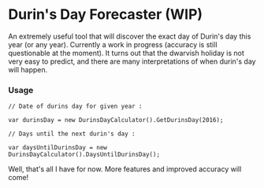 # Durin's Day Forecaster (WIP)

An extremely useful tool that will discover the exact day of Durin's day this year (or any year). Currently a work in progress (accuracy is still questionable at the moment). It turns out that the dwarvish holiday is not very easy to predict, and there are many interpretations of when durin's day will happen.

### Usage

    // Date of durins day for given year :
    
    var durinsDay = new DurinsDayCalculator().GetDurinsDay(2016);
    
    // Days until the next durin's day :
    
    var daysUntilDurinsDay = new DurinsDayCalculator().DaysUntilDurinsDay();

Well, that's all I have for now. More features and improved accuracy will come!